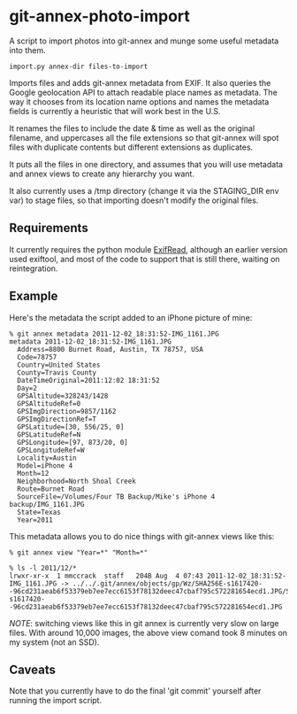 git-annex-photo-import
======================

A script to import photos into git-annex and munge some useful metadata into them.

    import.py annex-dir files-to-import

Imports files and adds git-annex metadata from EXIF. It also queries the Google geolocation
API to attach readable place names as metadata. The way it chooses from its location name 
options and names the metadata fields is currently a heuristic that will work best in the U.S.

It renames the files to include the date & time as well as the
original filename, and uppercases all the file extensions so that
git-annex will spot files with duplicate contents but different
extensions as duplicates.

It puts all the files in one directory, and assumes that you will use
metadata and annex views to create any hierarchy you want.

It also currently uses a /tmp directory (change it via the STAGING_DIR
env var) to stage files, so that importing doesn't modify the original
files.

## Requirements

It currently requires the python module
[ExifRead](https://pypi.python.org/pypi/ExifRead), although an earlier
version used exiftool, and most of the code to support that is still
there, waiting on reintegration.

## Example

Here's the metadata the script added to an iPhone picture of mine:

```
% git annex metadata 2011-12-02_18:31:52-IMG_1161.JPG
metadata 2011-12-02_18:31:52-IMG_1161.JPG 
  Address=8800 Burnet Road, Austin, TX 78757, USA
  Code=78757
  Country=United States
  County=Travis County
  DateTimeOriginal=2011:12:02 18:31:52
  Day=2
  GPSAltitude=328243/1428
  GPSAltitudeRef=0
  GPSImgDirection=9857/1162
  GPSImgDirectionRef=T
  GPSLatitude=[30, 556/25, 0]
  GPSLatitudeRef=N
  GPSLongitude=[97, 873/20, 0]
  GPSLongitudeRef=W
  Locality=Austin
  Model=iPhone 4
  Month=12
  Neighborhood=North Shoal Creek
  Route=Burnet Road
  SourceFile=/Volumes/Four TB Backup/Mike's iPhone 4 backup/IMG_1161.JPG
  State=Texas
  Year=2011
```

This metadata allows you to do nice things with git-annex views like this:

```
% git annex view "Year=*" "Month=*"

% ls -l 2011/12/*
lrwxr-xr-x  1 mmccrack  staff   204B Aug  4 07:43 2011-12-02_18:31:52-IMG_1161.JPG -> ../../.git/annex/objects/gp/Wz/SHA256E-s1617420--96cd231aeab6f53379eb7ee7ecc6153f78132deec47cbaf795c572281654ecd1.JPG/SHA256E-s1617420--96cd231aeab6f53379eb7ee7ecc6153f78132deec47cbaf795c572281654ecd1.JPG
```

*NOTE*: switching views like this in git annex is currently very slow on large files. With around 10,000 images, the above view comand took 8 minutes on my system (not an SSD).

## Caveats 

Note that you currently have to do the final 'git commit' yourself
after running the import script.

